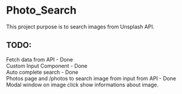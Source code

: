 # Photo_Search

This project purpose is to search images from Unsplash API.

## TODO:
Fetch data from API - Done <br />
Custom Input Component - Done <br/>
Auto complete search - Done <br />
Photos page and /photos to search image from input from API - Done <br />
Modal window on image click show informations about image.




